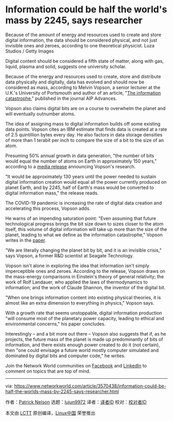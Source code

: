 [#]: collector: (lujun9972)
[#]: translator: ( )
[#]: reviewer: ( )
[#]: publisher: ( )
[#]: url: ( )
[#]: subject: (Information could be half the world's mass by 2245, says researcher)
[#]: via: (https://www.networkworld.com/article/3570438/information-could-be-half-the-worlds-mass-by-2245-says-researcher.html)
[#]: author: (Patrick Nelson https://www.networkworld.com/author/Patrick-Nelson/)

Information could be half the world's mass by 2245, says researcher
======
Because of the amount of energy and resources used to create and store digital information, the data should be considered physical, and not just invisible ones and zeroes, according to one theoretical physicist.
Luza Studios / Getty Images

Digital content should be considered a fifth state of matter, along with gas, liquid, plasma and solid, suggests one university scholar.

Because of the energy and resources used to create, store and distribute data physically and digitally, data has evolved and should now be considered as mass, according to Melvin Vopson, a senior lecturer at the U.K.'s University of Portsmouth and author of an article, "[The information catastrophe][1]," published in the journal AIP Advances.

Vopson also claims digital bits are on a course to overwhelm the planet and will eventually outnumber atoms.

The idea of assigning mass to digital information builds off some existing data points. Vopson cites an IBM estimate that finds data is created at a rate of 2.5 quintillion bytes every day. He also factors in data storage densities of more than 1 terabit per inch to compare the size of a bit to the size of an atom.

Presuming 50% annual growth in data generation, "the number of bits would equal the number of atoms on Earth in approximately 150 years," according to a [media release][2] announcing Vopson's research.

"It would be approximately 130 years until the power needed to sustain digital information creation would equal all the power currently produced on planet Earth, and by 2245, half of Earth's mass would be converted to digital information mass," the release reads.

The COVID-19 pandemic is increasing the rate of digital data creation and accelerating this process, Vopson adds.

He warns of an impending saturation point: "Even assuming that future technological progress brings the bit size down to sizes closer to the atom itself, this volume of digital information will take up more than the size of the planet, leading to what we define as the information catastrophe," Vopson writes in the [paper][3].

"We are literally changing the planet bit by bit, and it is an invisible crisis," says Vopson, a former R&amp;D scientist at Seagate Technology.

Vopson isn't alone in exploring the idea that information isn't simply imperceptible ones and zeroes. According to the release, Vopson draws on the mass-energy comparisons in Einstein's theory of general relativity; the work of Rolf Landauer, who applied the laws of thermodynamics to information; and the work of Claude Shannon, the inventor of the digital bit.

"When one brings information content into existing physical theories, it is almost like an extra dimension to everything in physics," Vopson says.

With a growth rate that seems unstoppable, digital information production "will consume most of the planetary power capacity, leading to ethical and environmental concerns," his paper concludes.

Interestingly – and a bit more out there – Vopson also suggests that if, as he projects, the future mass of the planet is made up predominantly of bits of information, and there exists enough power created to do it (not certain), then "one could envisage a future world mostly computer simulated and dominated by digital bits and computer code," he writes.

Join the Network World communities on [Facebook][4] and [LinkedIn][5] to comment on topics that are top of mind.

--------------------------------------------------------------------------------

via: https://www.networkworld.com/article/3570438/information-could-be-half-the-worlds-mass-by-2245-says-researcher.html

作者：[Patrick Nelson][a]
选题：[lujun9972][b]
译者：[译者ID](https://github.com/译者ID)
校对：[校对者ID](https://github.com/校对者ID)

本文由 [LCTT](https://github.com/LCTT/TranslateProject) 原创编译，[Linux中国](https://linux.cn/) 荣誉推出

[a]: https://www.networkworld.com/author/Patrick-Nelson/
[b]: https://github.com/lujun9972
[1]: https://aip.scitation.org/doi/10.1063/5.0019941
[2]: https://publishing.aip.org/publications/latest-content/digital-content-on-track-to-equal-half-earths-mass-by-2245/
[3]: https://aip.scitation.org/doi/full/10.1063/5.0019941
[4]: https://www.facebook.com/NetworkWorld/
[5]: https://www.linkedin.com/company/network-world
